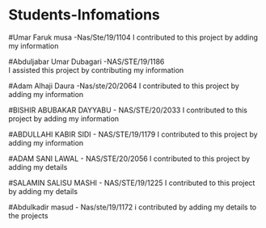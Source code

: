 # Students-Infomations

#Umar Faruk musa -Nas/Ste/19/1104
I contributed to this project by adding my information

#Abduljabar Umar Dubagari -NAS/STE/19/1186
I assisted this project by contributing my information

#Adam Alhaji Daura -Nas/ste/20/2064
I contributed to this project by adding my information

#BISHIR ABUBAKAR DAYYABU - NAS/STE/20/2033
I contributed to this project by adding my information


#ABDULLAHI KABIR SIDI - NAS/STE/19/1179
I contributed to this project by adding my information

#ADAM SANI LAWAL - NAS/STE/20/2056
I contributed to this project by adding my details

#SALAMIN SALISU MASHI - NAS/STE/19/1225
I contributed to this project by adding my details

#Abdulkadir masud - Nas/ste/19/1172
i contributed by adding my details to the projects

